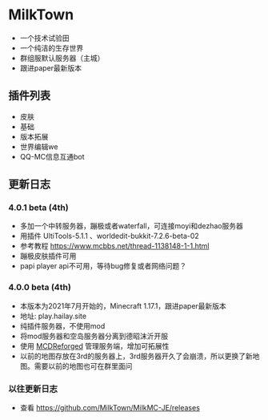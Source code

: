 # MilkTown 

* 一个技术试验田
* 一个纯洁的生存世界
* 群组服默认服务器（主城）
* 跟进paper最新版本

## 插件列表
* 皮肤
* 基础
* 版本拓展
* 世界编辑we
* QQ-MC信息互通bot

## 更新日志

### 4.0.1 beta (4th)
* 多加一个中转服务器，蹦极或者waterfall，可连接moyi和dezhao服务器
* 用插件 UltiTools-5.1.1 、worldedit-bukkit-7.2.6-beta-02
* 参考教程 https://www.mcbbs.net/thread-1138148-1-1.html
* 蹦极皮肤插件可用
* papi player api不可用，等待bug修复或者网络问题？

### 4.0.0 beta (4th)
* 本版本为2021年7月开始的，Minecraft 1.17.1，跟进paper最新版本
* 地址: play.hailay.site
* 纯插件服务器，不使用mod
* 将mod服务器和空岛服务器分离到德昭沫沂开服
* 使用 [MCDReforged](https://github.com/Fallen-Breath/MCDReforged/blob/master/README_cn.md) 管理服务端，增加可拓展性
* 以前的地图存放在3rd的服务器上，3rd服务器开久了会崩溃，所以更换了新地图。需要以前的地图也可在群里面问

### 以往更新日志
* 查看 https://github.com/MilkTown/MilkMC-JE/releases